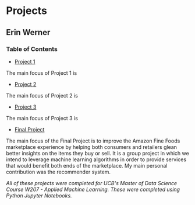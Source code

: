 # Projects

## Erin Werner

### Table of Contents

* [Project 1](https://github.com/etwernerMIDS/Machine_Learning/tree/master/Projects/w207-summer-2020-project-1-etwernerMIDS-master)

The main focus of Project 1 is 

* [Project 2](https://github.com/etwernerMIDS/Machine_Learning/tree/master/Projects/w207-summer-2020-project-2-etwernerMIDS-master)

The main focus of Project 2 is 

* [Project 3](https://github.com/etwernerMIDS/Machine_Learning/tree/master/Projects/w207-summer-2020-project-3-etwernerMIDS-master)

The main focus of Project 3 is 

* [Final Project](https://github.com/etwernerMIDS/Machine_Learning/tree/master/Projects/Final%20Project/w207_final_project-master)

The main focus of the Final Project is to improve the Amazon Fine Foods marketplace experience by helping both consumers and retailers glean better insights on the items they buy or sell. It is a group project in which we intend to leverage machine learning algorithms in order to provide services that would benefit both ends of the marketplace. My main personal contribution was the recommender system.

*All of these projects were completed for UCB's Master of Data Science Course W207 - Applied Machine Learning. These were completed using Python Jupyter Notebooks.* 

